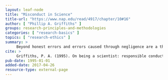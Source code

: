 ```yaml
---
layout: leaf-node
title: "Misconduct in Science"
title-url: "https://www.nap.edu/read/4917/chapter/10#16"
author: [ "Phillip A. Griffiths" ]
groups: research-principles-and-methodologies
categories: [ "research-basics" ]
topics: [ "research-ethics" ]
summary: >
     Beyond honest errors and errors caused through negligence are a third category of errors: those that involve deception. Making up data or results (fabrication), changing or misreporting data or results (falsification), and using the ideas or words of another person without giving appropriate credit (plagiarism)?all strike at the heart of the values on which science is based. These acts of scientific misconduct not only undermine progress but the entire set of values on which the scientific enterprise rests. Anyone who engages in any of these practices is putting his or her scientific career at risk. Even infractions that may seem minor at the time can end up being severely punished.
cite: >
     Griffiths, P. A. (1995). On being a scientist: responsible conduct in research. National Academies.
pub-date: 1995-01-01
added-date: 2017-04-26
resource-type: external-page
---
```

